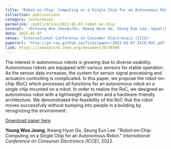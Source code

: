 ```yaml
---
title: "Robot‑on‑Chip: Computing on a Single Chip for an Autonomous Robot"
collection: publications
category: conferences
permalink: /publication/2022-01-07-robot-on-chip
excerpt: '<b>Young Woo Jeong</b>, Kwang Hyun Go, Seung Eun Lee. &quot;Robot‑on‑Chip: Computing on a Single Chip for an Autonomous Robot.&quot; <i>International Conference on Consumer Electronics (ICCE)</i>, 2022.'
date: 2022-01-07
venue: 'International Conference on Consumer Electronics (ICCE)'
paperurl: 'http://yw-ray.github.io/files/paper/2022-01-07-ICCE-RoC.pdf'
link: https://ieeexplore.ieee.org/document/9730399
---
```

The interest in autonomous robots is growing due to diverse usability. Autonomous robots are equipped with various sensors for stable operation. As the sensor data increases, the system for sensor signal processing and actuators controlling is complicated. In this paper, we propose the robot-on-chip (RoC) which processes all functions for an autonomous robot on a single chip mounted on a robot. In order to realize the RoC, we designed an autonomous robot with a lightweight algorithm and a hardware-friendly architecture. We demonstrated the feasibility of the RoC that the robot moves successfully without bumping into people in a building by recognizing the environment.

<a href='http://yw-ray.github.io/files/paper/2022-01-07-ICCE-RoC.pdf'>Download paper here</a>

<b>Young Woo Jeong</b>, Kwang Hyun Go, Seung Eun Lee. &quot;Robot‑on‑Chip: Computing on a Single Chip for an Autonomous Robot.&quot; <i>International Conference on Consumer Electronics (ICCE)</i>, 2022.
